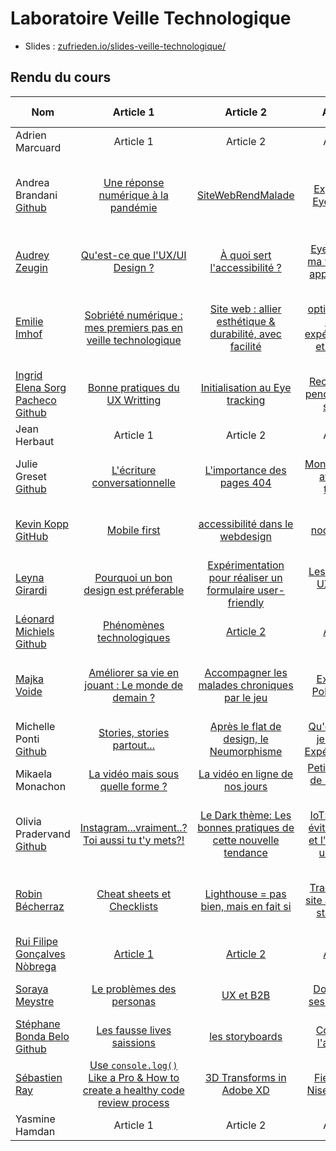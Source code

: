 # Laboratoire Veille Technologique

- Slides : [zufrieden.io/slides-veille-technologique/](https://zufrieden.io/slides-veille-technologique/)

## Rendu du cours

| Nom                              | Article 1     | Article 2     | Article 3     | Article 4     | Article 5     | A propos      |       |
| -------------------------------- |:-------------:|:-------------:|:-------------:|:-------------:|:-------------:|:-------------:| -----:|
| Adrien Marcuard	   			   | Article 1     | Article 2     | Article 3     | Article 4     | Article 5     | A propos      |       |
| Andrea Brandani [Github](https://github.com/Andreanefer/siteLabVeilTec)				   | [Une réponse numérique à la pandémie](https://github.com/Andreanefer/siteLabVeilTec/blob/master/content/posts/UneReponseNumerique.md)     | [SiteWebRendMalade](https://github.com/Andreanefer/siteLabVeilTec/blob/master/content/posts/SiteWebRendMalade.md)     | [Experience : Eye Tracking](https://github.com/Andreanefer/siteLabVeilTec/blob/master/content/posts/EyeTracking.md)     | [Effet Covid : Evolution Des Hypotheses et adaptations](https://github.com/Andreanefer/siteLabVeilTec/blob/master/content/posts/EffetCovid:-EvolutionDesHypotheses.md)     | [Agile UX : 5 façons dont Agile UX peut révolutionner votre entreprise](https://github.com/Andreanefer/siteLabVeilTec/blob/master/content/posts/AgileUX.md)     | [A propos](https://github.com/Andreanefer/siteLabVeilTec/blob/master/content/posts/A_Propos.md)      |       |
| [Audrey Zeugin](https://audilaraz.github.io)				       | [Qu'est-ce que l'UX/UI Design ?](https://audilaraz.github.io/posts/my-first-post/)     | [À quoi sert l'accessibilité ?](https://audilaraz.github.io/posts/my-second-post/)     | [Eye-tracking, ma vision, mon apprentissage](https://audilaraz.github.io/posts/my-third-post/)     | [E-commerce](https://audilaraz.github.io/posts/my-fourth-post/)     | [Les micro-interactions](https://audilaraz.github.io/posts/my-fifth-post/) et [Système typographique](https://audilaraz.github.io/posts/my-sixth-post/)    | [A propos](https://audilaraz.github.io/about/)      |       |
| [Emilie Imhof](https://emilieimhof.wordpress.com)				       | [Sobriété numérique : mes premiers pas en veille technologique](https://emilieimhof.wordpress.com/2020/11/25/sobriete-numerique-mes-premiers-pas-en-veille-technologique/)  |  [Site web : allier esthétique & durabilité, avec facilité](https://emilieimhof.wordpress.com/2020/12/01/site-web-allier-esthetique-et-durabilite-avec-facilite/)  |  [Image optimisée pour le web : expérimentation et feuille de route](https://emilieimhof.wordpress.com/2020/12/11/site-web-allier-esthetique-durabilite-avec-facilite-2/)  |  [Bien-être numérique : exploration de ses formes et nuances](https://emilieimhof.wordpress.com/2020/12/11/bien-etre-numerique-exploration-de-ses-formes-et-nuances/)  |  [Données personnelles : naviguer tout en gardant le cap vers la liberté](https://emilieimhof.wordpress.com/2020/12/15/donnees-personnelles-naviguer-tout-en-gardant-le-cap-vers-la-liberte/)     | [A propos](https://emilieimhof.wordpress.com/a-propos/)      |       |
| [Ingrid Elena Sorg Pacheco](https://ingridsorg.github.io/LabTech/) [Github](https://github.com/ingridsorg/LabTech/tree/master)		   | [Bonne pratiques du UX Writting](https://github.com/ingridsorg/LabTech/blob/master/content/blog/UXwritting.md)     | [Initialisation au Eye tracking ](https://github.com/ingridsorg/LabTech/blob/master/content/blog/UXEyeTracking.md)     | [Recherche UX pendant la crise sanitaire](https://github.com/ingridsorg/LabTech/blob/master/content/blog/:UXcovid.md)     | [Un design inclusif ](https://github.com/ingridsorg/LabTech/blob/master/content/blog/accessibilite%26UX.md)     | [L’AI et l’UX ](https://github.com/ingridsorg/LabTech/blob/master/content/blog/AI%26UX.md)    | [A propos](https://github.com/ingridsorg/LabTech/blob/master/content/_index.md)      |       |
| Jean Herbaut				       | Article 1     | Article 2     | Article 3     | Article 4     | Article 5     | A propos      |       |
| Julie Greset [Github](https://github.com/julie-greset/labveiltech)	  | [L'écriture conversationnelle](https://github.com/julie-greset/labveiltech/blob/master/content/blog/ecriture-conversationnelle.md)     | [L'importance des pages 404](https://github.com/julie-greset/labveiltech/blob/master/content/blog/importance-des-pages-404.md)     | [Mon expérience avec l'eye tracking](https://github.com/julie-greset/labveiltech/blob/master/content/blog/mon-experience-eye-tracking.md)     | [Pourquoi tu n'utilliseras plus de placeholders](https://github.com/julie-greset/labveiltech/blob/master/content/blog/pourquoi-ne-plus-utiliser-de-placeholder.md)     | [L'UX Writing comme déclencheur d'action](https://github.com/julie-greset/labveiltech/blob/master/content/blog/ux-writing-declencheur-action.md)     | [A propos](https://github.com/julie-greset/labveiltech/blob/master/content/_index.md)      |       |			        
| [Kevin Kopp](https://kopp20.github.io/monBlog/) [GitHub](https://github.com/kopp20/monBlog)				       | [Mobile first](https://kopp20.github.io/monBlog/post/mobilefirst/)     | [accessibilité dans le webdesign](https://kopp20.github.io/monBlog/post/accessiblity/)     | [node vs deno](https://kopp20.github.io/monBlog/post/denovsnode/)     | [Tech trends 2021 et l'avenir des developpeurs](https://kopp20.github.io/monBlog/post/techtrends/)     | [Event Listeners (Éxperience)](https://kopp20.github.io/monBlog/post/bubblingcapturing/)     | [A propos](https://kopp20.github.io/monBlog/about/)      |       |
| [Leyna Girardi](https://leygir.github.io/leyna-blog/)				    | [Pourquoi un bon design est préferable](https://leygir.github.io/leyna-blog/posts/aesthetic-usability) | [Expérimentation pour réaliser un formulaire user-friendly](https://leygir.github.io/leyna-blog/posts/experimentation) | [Les tendances UX/UI pour 2021](https://leygir.github.io/leyna-blog/posts/tendancesux-ui) | [L'importance des formulaires](https://leygir.github.io/leyna-blog/posts/formulaires) | [Qu'est-ce que c'est l'UI/UX design ?](https://leygir.github.io/leyna-blog/posts/uxdesign)    | [A propos](https://leygir.github.io/leyna-blog/about/)      |       |
| [Léonard Michiels](https://leonardmichiels.github.io/LabVeillTec/)	[Github](https://github.com/LeonardMichiels/LabVeillTec)			   | [Phénomènes technologiques](https://leonardmichiels.github.io/LabVeillTec/post/ph%C3%A9nom%C3%A8nes-technologiques/)     | [Article 2](https://leonardmichiels.github.io/LabVeillTec/post/developpement/)     | [Article 3](https://leonardmichiels.github.io/LabVeillTec/post/raytracing/)     | [Article 4](https://leonardmichiels.github.io/LabVeillTec/post/streaming/)     | [Article 5](https://leonardmichiels.github.io/LabVeillTec/post/ux-game-design/)     | [A propos](https://leonardmichiels.github.io/LabVeillTec/à-propos/)      |       |
| [Majka Voide](https://majka-voide.github.io)				       | [Améliorer sa vie en jouant : Le monde de demain ?](https://majka-voide.github.io/posts/jouer-pour-ameliorer-sa-vie/)     | [Accompagner les malades chroniques par le jeu](https://majka-voide.github.io/posts/accompagnement-soins/)     | [Expérience Pokémon GO](https://majka-voide.github.io/posts/pogo/)     | [Modèle Octalysis](https://majka-voide.github.io/posts/octalysis/)     | [Les 4 types de joueurs d’après le modèle de Bartle](https://majka-voide.github.io/posts/bartle/)     | [A propos](https://majka-voide.github.io/about/)      |       |
| Michelle Ponti [Github](https://github.com/michelle-po/LabVeilTec)				   | [Stories, stories partout...](https://github.com/michelle-po/VeilleTec/blob/main/content/posts/stories.md)     | [Après le flat de design, le Neumorphisme](https://github.com/michelle-po/VeilleTec/blob/main/content/posts/neumorphism.md)     | [Qu'est ce-que je regarde? Expérimentation](https://github.com/michelle-po/VeilleTec/blob/main/content/posts/eye-tracking.md)     | [Que la force obscure soit avec toi!](https://github.com/michelle-po/VeilleTec/blob/main/content/posts/dark-mode.md)     | [T'est vrai ou quoi?](https://github.com/michelle-po/VeilleTec/blob/main/content/posts/augmented-reality.md)     | [A propos](https://github.com/michelle-po/VeilleTec/blob/main/content/authors/MichellePonti/_index.md)      |       |
| Mikaela Monachon				   | [La vidéo mais sous quelle forme ?](https://mikaelamonachon.wixsite.com/website/post/how-blogging-is-turning-into-the-new-online-magazine)     | [La vidéo en ligne de nos jours](https://mikaelamonachon.wixsite.com/website/post/new-changes-new-you)     | [Petit historique de la vidéo en ligne](https://mikaelamonachon.wixsite.com/website/post/the-guide-to-successful-photography-blogging)     | [Marketing et vidéo en ligne](https://mikaelamonachon.wixsite.com/website/post/marketing-et-vidéo-en-ligne)     | [Tout est limité](https://mikaelamonachon.wixsite.com/website/post/tout-est-limité)     | [A propos](https://mikaelamonachon.wixsite.com/website/à-propos)      |       |
| Olivia Pradervand	[Github](https://github.com/olivia-prad/Blog-LabVeilTech) | [Instagram...vraiment..? Toi aussi tu t'y mets?!](https://github.com/olivia-prad/Blog-LabVeilTech/blob/main/quickstart/content/posts/post2_DarkUX.md) | [Le Dark thème: Les bonnes pratiques de cette nouvelle tendance](https://github.com/olivia-prad/Blog-LabVeilTech/blob/main/quickstart/content/posts/post3_DarkThemeUI.md) | [IoT: Comment éviter que l'UX et l'UI ne tuent un produit](https://github.com/olivia-prad/Blog-LabVeilTech/blob/main/quickstart/content/posts/post4_IoT.md) | [Et si les intelligences artificielles avaient un coeur?](https://github.com/olivia-prad/Blog-LabVeilTech/blob/main/quickstart/content/posts/post5_UXandAI.md) | [J'ai testé l'eye tracking. Ça s'est mal passé !](https://github.com/olivia-prad/Blog-LabVeilTech/blob/main/quickstart/content/posts/post6_experimentation.md )    | [A propos](https://github.com/olivia-prad/Blog-LabVeilTech/blob/main/quickstart/content/posts/post1_Intro.md)      |       |
| [Robin Bécherraz](https://blog.robinbecherraz.ch)				   | [Cheat sheets et Checklists](https://blog.robinbecherraz.ch/posts/cheatsheets/) | [Lighthouse = pas bien, mais en fait si](https://blog.robinbecherraz.ch/posts/lighthouse/) | [Traduisons un site avec node-static-i18n](https://blog.robinbecherraz.ch/posts/testonsi18n/) | [i18n et l10n](https://blog.robinbecherraz.ch/posts/i18netl10n/) | [Pourquoi tester vos sites avec un lecteur d&#39;écran?](https://blog.robinbecherraz.ch/posts/screenreaders/) 	| [A propos](https://blog.robinbecherraz.ch/apropos/)      |       |
| [Rui Filipe Gonçalves Nòbrega](https://nobregalabveiltech.wordpress.com)	   | [Article 1](https://nobregalabveiltech.wordpress.com/2020/12/16/la-diffusion-en-direct-est-elle-lavenir-des-medias-sociaux/)     | [Article 2](https://nobregalabveiltech.wordpress.com/2020/12/15/comment-2020-a-change-les-medias-sociaux-verifier-nos-previsions-de-tendances/)     | [Article 3](https://nobregalabveiltech.wordpress.com/2020/12/09/example-post-2/)     | [Article 4](https://nobregalabveiltech.wordpress.com/2020/12/03/example-post-3/)     | [Article 5](https://nobregalabveiltech.wordpress.com/2020/11/26/example-post/)     | [A propos](https://nobregalabveiltech.wordpress.com/about/)      |       |
| [Soraya Meystre](https://soraya97.github.io/VeilleTechno/)				   | [Le problèmes des personas](https://soraya97.github.io/VeilleTechno/posts/personas/)     | [UX et B2B](https://soraya97.github.io/VeilleTechno/posts/uxbtob/)     | [Donner vie à ses maquettes](https://soraya97.github.io/VeilleTechno/posts/logiciel/)    | [Grilles de mises en page](https://soraya97.github.io/VeilleTechno/posts/grid/)     | [Page 404](https://soraya97.github.io/VeilleTechno/posts/404page/)     | [A propos](https://soraya97.github.io/VeilleTechno/about/)      |       |
| [Stéphane Bonda Belo](https://stephane-panda.github.io/Stephane-Bonda-Belo/) [Github](https://github.com/Stephane-panda/Stephane-Bonda-Belo)			   | [Les fausse lives saissions](https://stephane-panda.github.io/Stephane-Bonda-Belo/blog/machinegunkelly/)     | [les storyboards](https://stephane-panda.github.io/Stephane-Bonda-Belo/blog/storyboarder/)     | [Commencé l'animation](https://stephane-panda.github.io/Stephane-Bonda-Belo/blog/commenceanimation/)     | [Faire de belles images](https://stephane-panda.github.io/Stephane-Bonda-Belo/blog/faire-de-belles-images/)     | [Les hierachie horizontal dans la vidéo](https://stephane-panda.github.io/Stephane-Bonda-Belo/blog/les-hierachie-horizontal-dans-la-vid%C3%A9o/)     | [A propos](https://stephane-panda.github.io/Stephane-Bonda-Belo/)      |       |
| [Sébastien Ray](https://sebastienray.github.io/)				       | [Use `console.log()` Like a Pro & How to create a healthy code review process](https://sebastienray.github.io/posts/consolelog/)     | [3D Transforms in Adobe XD](https://sebastienray.github.io/posts/xd-update/)     | [Field testing Niseko website](https://sebastienray.github.io/posts/eyetracking/)     | [Ethical Design](https://sebastienray.github.io/posts/ethical-design/)    | [Will Robots Replace Designers](https://sebastienray.github.io/posts/willrobotsreplacedesigners/)     | [A propos](https://sebastienray.github.io/about/)      |       |
| Yasmine Hamdan				   | Article 1     | Article 2     | Article 3     | Article 4     | Article 5     | A propos      |       |





